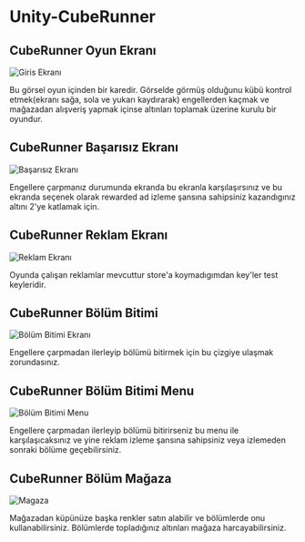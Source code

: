 # Unity-CubeRunner

## CubeRunner Oyun Ekranı
![Giris Ekranı](/ReadMe-Images/levelDesign.png)

Bu görsel oyun içinden bir karedir. Görselde görmüş olduğunu kübü kontrol etmek(ekranı sağa, sola ve yukarı kaydırarak) engellerden kaçmak ve mağazadan alışveriş yapmak içinse 
altınları toplamak üzerine kurulu bir oyundur.

## CubeRunner Başarısız Ekranı
![Başarısız Ekranı](/ReadMe-Images/levelFailed.png)

Engellere çarpmanız durumunda ekranda bu ekranla karşılaşırsınız ve bu ekranda seçenek olarak rewarded ad izleme şansına sahipsiniz kazandıgınız altını 2'ye katlamak için.

## CubeRunner Reklam Ekranı
![Reklam Ekranı](/ReadMe-Images/reklam.png)

Oyunda çalışan reklamlar mevcuttur store'a koymadıgımdan key'ler test keyleridir.

## CubeRunner Bölüm Bitimi
![Bölüm Bitimi Ekranı](/ReadMe-Images/bolumBitimi.png)

Engellere çarpmadan ilerleyip bölümü bitirmek için bu çizgiye ulaşmak zorundasınız.


## CubeRunner Bölüm Bitimi Menu
![Bölüm Bitimi Menu](/ReadMe-Images/bolumBitimiMenu.png)

Engellere çarpmadan ilerleyip bölümü bitirirseniz bu menu ile karşılaşıcaksınız ve yine reklam izleme şansına sahipsiniz veya izlemeden sonraki bölüme geçebilirsiniz.


## CubeRunner Bölüm Mağaza
![Magaza](/ReadMe-Images/shop.png)

Mağazadan küpünüze başka renkler satın alabilir ve bölümlerde onu kullanabilirsiniz. Bölümlerde topladığınız altınları mağaza harcayabilirsiniz.
